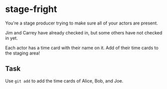 # stage-fright

You're a stage producer trying to make sure all of your actors are present.

Jim and Carrey have already checked in, but some others have not checked in yet.

Each actor has a time card with their name on it. Add of their time cards to the staging area!

## Task

Use `git add` to add the time cards of Alice, Bob, and Joe.

